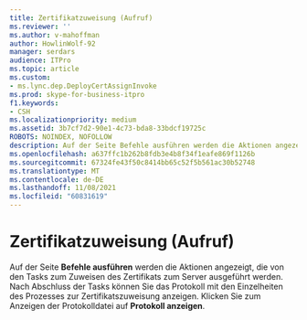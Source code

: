 ```yaml
---
title: Zertifikatzuweisung (Aufruf)
ms.reviewer: ''
ms.author: v-mahoffman
author: HowlinWolf-92
manager: serdars
audience: ITPro
ms.topic: article
ms.custom:
- ms.lync.dep.DeployCertAssignInvoke
ms.prod: skype-for-business-itpro
f1.keywords:
- CSH
ms.localizationpriority: medium
ms.assetid: 3b7cf7d2-90e1-4c73-bda8-33bdcf19725c
ROBOTS: NOINDEX, NOFOLLOW
description: Auf der Seite Befehle ausführen werden die Aktionen angezeigt, die von den Tasks zum Zuweisen des Zertifikats zum Server ausgeführt werden. Nach Abschluss der Tasks können Sie das Protokoll mit den Einzelheiten des Prozesses zur Zertifikatszuweisung anzeigen. Klicken Sie zum Anzeigen der Protokolldatei auf Protokoll anzeigen.
ms.openlocfilehash: a637ffc1b262b8fdb3e4b8f34f1eafe869f1126b
ms.sourcegitcommit: 67324fe43f50c8414bb65c52f5b561ac30b52748
ms.translationtype: MT
ms.contentlocale: de-DE
ms.lasthandoff: 11/08/2021
ms.locfileid: "60831619"
---
```

# <a name="certificate-assignment-invoke"></a>Zertifikatzuweisung (Aufruf)
 
Auf der Seite **Befehle ausführen** werden die Aktionen angezeigt, die von den Tasks zum Zuweisen des Zertifikats zum Server ausgeführt werden. Nach Abschluss der Tasks können Sie das Protokoll mit den Einzelheiten des Prozesses zur Zertifikatszuweisung anzeigen. Klicken Sie zum Anzeigen der Protokolldatei auf **Protokoll anzeigen**.
  

